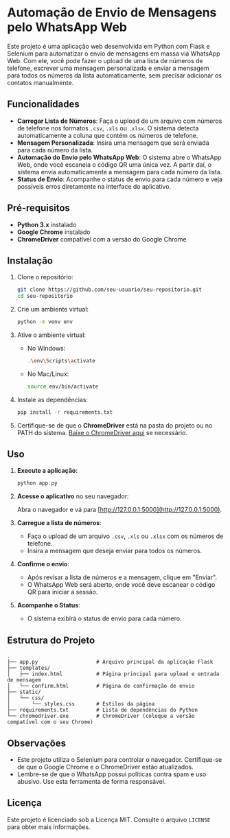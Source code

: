 
# Automação de Envio de Mensagens pelo WhatsApp Web

Este projeto é uma aplicação web desenvolvida em Python com Flask e Selenium para automatizar o envio de mensagens em massa via WhatsApp Web. Com ele, você pode fazer o upload de uma lista de números de telefone, escrever uma mensagem personalizada e enviar a mensagem para todos os números da lista automaticamente, sem precisar adicionar os contatos manualmente.

## Funcionalidades

- **Carregar Lista de Números**: Faça o upload de um arquivo com números de telefone nos formatos `.csv`, `.xls` ou `.xlsx`. O sistema detecta automaticamente a coluna que contém os números de telefone.
- **Mensagem Personalizada**: Insira uma mensagem que será enviada para cada número da lista.
- **Automação do Envio pelo WhatsApp Web**: O sistema abre o WhatsApp Web, onde você escaneia o código QR uma única vez. A partir daí, o sistema envia automaticamente a mensagem para cada número da lista.
- **Status de Envio**: Acompanhe o status de envio para cada número e veja possíveis erros diretamente na interface do aplicativo.

## Pré-requisitos

- **Python 3.x** instalado
- **Google Chrome** instalado
- **ChromeDriver** compatível com a versão do Google Chrome

## Instalação

1. Clone o repositório:

   ```bash
   git clone https://github.com/seu-usuario/seu-repositorio.git
   cd seu-repositorio
   ```

2. Crie um ambiente virtual:

   ```bash
   python -m venv env
   ```

3. Ative o ambiente virtual:

   - No Windows:
     ```bash
     .\env\Scripts\activate
     ```
   - No Mac/Linux:
     ```bash
     source env/bin/activate
     ```

4. Instale as dependências:

   ```bash
   pip install -r requirements.txt
   ```

5. Certifique-se de que o **ChromeDriver** está na pasta do projeto ou no PATH do sistema. [Baixe o ChromeDriver aqui](https://chromedriver.chromium.org/downloads) se necessário.

## Uso

1. **Execute a aplicação**:

   ```bash
   python app.py
   ```

2. **Acesse o aplicativo** no seu navegador:

   Abra o navegador e vá para [http://127.0.0.1:5000](http://127.0.0.1:5000).

3. **Carregue a lista de números**:

   - Faça o upload de um arquivo `.csv`, `.xls` ou `.xlsx` com os números de telefone.
   - Insira a mensagem que deseja enviar para todos os números.

4. **Confirme o envio**:

   - Após revisar a lista de números e a mensagem, clique em "Enviar".
   - O WhatsApp Web será aberto, onde você deve escanear o código QR para iniciar a sessão.

5. **Acompanhe o Status**:

   - O sistema exibirá o status de envio para cada número.

## Estrutura do Projeto

```plaintext
.
├── app.py                   # Arquivo principal da aplicação Flask
├── templates/
│   ├── index.html           # Página principal para upload e entrada de mensagem
│   └── confirm.html         # Página de confirmação de envio
├── static/
│   └── css/
│       └── styles.css       # Estilos da página
├── requirements.txt         # Lista de dependências do Python
└── chromedriver.exe         # ChromeDriver (coloque a versão compatível com o seu Chrome)
```

## Observações

- Este projeto utiliza o Selenium para controlar o navegador. Certifique-se de que o Google Chrome e o ChromeDriver estão atualizados.
- Lembre-se de que o WhatsApp possui políticas contra spam e uso abusivo. Use esta ferramenta de forma responsável.

## Licença

Este projeto é licenciado sob a Licença MIT. Consulte o arquivo `LICENSE` para obter mais informações.
